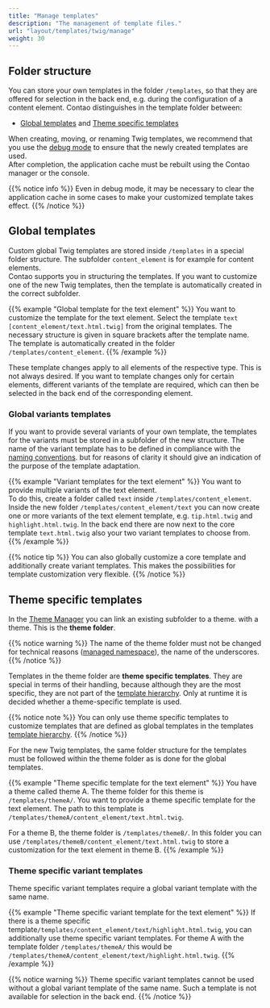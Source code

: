 ```yaml
---
title: "Manage templates"
description: "The management of template files."
url: "layout/templates/twig/manage"
weight: 30
---
```


## Folder structure

You can store your own templates in the folder `/templates`, so that they are offered for selection in the back end, 
e.g. during the configuration of a content element. Contao distinguishes in the template folder between:

* [Global templates](#global-templates) and [Theme specific templates](#theme-specific-templates)

When creating, moving, or renaming Twig templates, we recommend that you use the
[debug mode](/en/system/debug-mode/#contao-4-8-and-up) to ensure that the newly created templates are used.  
After completion, the application cache must be rebuilt using the Contao manager or the console.

{{% notice info %}}
Even in debug mode, it may be necessary to clear the application cache in some cases to make your customized template 
takes effect.
{{% /notice %}}


## Global templates

Custom global Twig templates are stored inside `/templates` in a special folder structure. The subfolder 
`content_element` is for example for content elements.  
Contao supports you in structuring the templates. If you want to customize one of the new Twig templates, then the 
template is automatically created in the correct subfolder.

{{% example "Global template for the text element" %}}
You want to customize the template for the text element. Select the template `text [content_element/text.html.twig]` 
from the original templates. The necessary structure is given in square brackets after the template name. The template 
is automatically created in the folder `/templates/content_element`.
{{% /example %}}

These template changes apply to all elements of the respective type. This is not always desired. If you want to
template changes only for certain elements, different variants of the template are required, which can then be 
selected in the back end of the corresponding element.


### Global variants templates

If you want to provide several variants of your own template, the templates for the variants must be stored in a 
subfolder of the new structure. The name of the variant template has to be defined in compliance with the
[naming conventions](https://docs.contao.org/dev/framework/templates/creating-templates/#naming-convention).
but for reasons of clarity it should give an indication of the purpose of the template adaptation.

{{% example "Variant templates for the text element" %}}
You want to provide multiple variants of the text element.   
To do this, create a folder called `text` inside `/templates/content_element`. Inside the new folder 
`/templates/content_element/text` you can now create one or more variants of the text element template, e.g. 
`tip.html.twig` and `highlight.html.twig`. In the back end there are now next to the core template
`text.html.twig` also your two variant templates to choose from.
{{% /example %}}


{{% notice tip %}}
You can also globally customize a core template and additionally create variant templates. This makes the possibilities 
for template customization very flexible.
{{% /notice %}}


## Theme specific templates

In the [Theme Manager](../../../theme-manager/manage-themes/) you can link an existing subfolder to a theme.
with a theme. This is the **theme folder**.

{{% notice warning %}}
The name of the theme folder must not be changed for technical reasons 
([managed namespace](https://docs.contao.org/dev/framework/templates/architecture/#managed-namespace)), the name of the
underscores.
{{% /notice %}}

Templates in the theme folder are **theme specific templates**. They are special in terms of their handling, because 
although they are the most specific, they are not part of the [template hierarchy](../reuse/#template-hierarchy). 
Only at runtime it is decided whether a theme-specific template is used.

{{% notice note %}}
You can only use theme specific templates to customize templates that are defined as global templates in the
templates [template hierarchy](../reuse/#template-hierarchy).
{{% /notice %}}

For the new Twig templates, the same folder structure for the templates must be followed within the theme folder as is 
done for the global templates.

{{% example "Theme specific template for the text element" %}}
You have a theme called theme A. The theme folder for this theme is `/templates/themeA/`. You want to provide a theme 
specific template for the text element. The path to this template is `/templates/themeA/content_element/text.html.twig`.

For a theme B, the theme folder is `/templates/themeB/`. In this folder you can use 
`/templates/themeB/content_element/text.html.twig` to store a customization for the text element in theme B.
{{% /example %}}


### Theme specific variant templates

Theme specific variant templates require a global variant template with the same name.

{{% example "Theme specific variant template for the text element" %}}
If there is a theme specific template`/templates/content_element/text/highlight.html.twig`, you can additionally use 
theme specific variant templates. For theme A with the template folder `/templates/themeA/` this would be 
`/templates/themeA/content_element/text/highlight.html.twig`.
{{% /example %}}

{{% notice warning %}}
Theme specific variant templates cannot be used without a global variant template of the same name.
Such a template is not available for selection in the back end.
{{% /notice %}}
